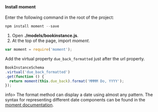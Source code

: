 #### Install moment
Enter the following command in the root of the project:
    
```js    
npm install moment --save
```

1. Open **./models/bookinstance.js**.
2. At the top of the page, import _moment_. 

```js
var moment = require('moment');
```

Add the virtual property `due_back_formatted` just after the url property.
    
```js    
BookInstanceSchema
.virtual('due_back_formatted')
.get(function () {
  return moment(this.due_back).format('MMMM Do, YYYY');
});
```

info> The format method can display a date using almost any pattern. The syntax for representing different date components can be found in the [moment documentation](http://momentjs.com/docs/#/displaying/).
